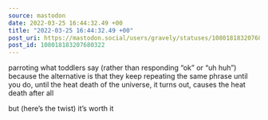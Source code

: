 ```yaml
---
source: mastodon
date: 2022-03-25 16:44:32.49 +00
title: "2022-03-25 16:44:32.49 +00"
post_uri: https://mastodon.social/users/gravely/statuses/108018183207680322
post_id: 108018183207680322
---
```

parroting what toddlers say (rather than responding “ok” or “uh huh”) because the alternative is that they keep repeating the same phrase until you do, until the heat death of the universe, it turns out, causes the heat death after all

but (here’s the twist) it’s worth it


